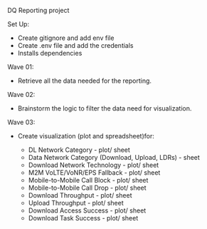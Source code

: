 DQ Reporting project

Set Up:

* Create gitignore and add env file
* Create .env file and add the credentials
* Installs dependencies


Wave 01:

- Retrieve all the data needed for the reporting.

Wave 02:

- Brainstorm the logic to filter the data need for visualization.

Wave 03:

- Create visualization (plot and spreadsheet)for:
    
    * DL Network Category - plot/ sheet
    * Data Network Category (Download, Upload, LDRs) - sheet
    * Download Network Technology - plot/ sheet
    * M2M VoLTE/VoNR/EPS Fallback - plot/ sheet
    * Mobile-to-Mobile Call Block - plot/ sheet
    * Mobile-to-Mobile Call Drop - plot/ sheet
    * Download Throughput - plot/ sheet
    * Upload Throughput - plot/ sheet
    * Download Access Success - plot/ sheet
    * Download Task Success - plot/ sheet